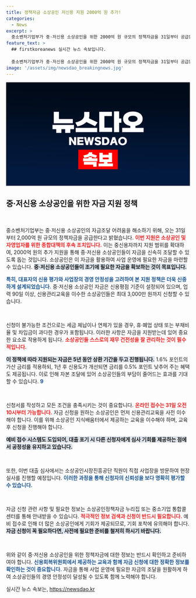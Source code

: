 ```yaml
---
title: 정책자금 소상공인 저신용 지원 2000억 원 추가!
categories:
  - News
excerpt: >
  중소벤처기업부가 중·저신용 소상공인을 위한 2000억 원 규모의 정책자금을 31일부터 공급합니다. 최대 3000만 원 지원, 신용도 개선 시 금리 인하 혜택까지! 소상공인 지원의 새로운 기회를 놓치지 마세요!
feature_text: >
  ## firstkoreanews 실시간 뉴스 속보입니다.

  중소벤처기업부가 중·저신용 소상공인을 위한 2000억 원 규모의 정책자금을 31일부터 공급합니다. 최대 3000만 원 지원, 신용도 개선 시 금리 인하 혜택까지! 소상공인 지원의 새로운 기회를 놓치지 마세요!
image: '/assets/img/newsdao_breakingnews.jpg'
---
```


<p><img src="/assets/img/newsdao_breakingnews.jpg" alt="firstkoreanews 속보" /></p>

<h2 data-ke-size="size26">중·저신용 소상공인을 위한 자금 지원 정책</h2>

<p data-ke-size="size16">&nbsp;</p>

<p>중소벤처기업부는 중·저신용 소상공인의 자금조달 어려움을 해소하기 위해, 오는 31일부터 2,000억 원 규모의 정책자금을 공급한다고 밝혔습니다. <b><span style="color: #ee2323;">이번 지원은 소상공인 및 자영업자를 위한 종합대책의 후속 조치입니다.</span></b> 이는 중신용자까지 지원 범위를 확대하여, 2000억 원의 추가 지원을 통해 중·저신용 소상공인들이 자금을 신속히 조달할 수 있도록 돕는 것입니다. 소상공인은 이 자금을 활용하여 사업 운영에 필요한 자금을 마련할 수 있습니다. <b><span style="background-color: #21538527;">중·저신용 소상공인들이 조기에 필요한 자금을 확보하는 것이 목표입니다.</span></b> </p>

<p><b><span style="color: #1a5490;">특히, 대표자의 신용 평가와 사업장의 경영 안정성을 고려하여 본 지원 정책은 더욱 신중하게 설계되었습니다.</span></b> 중·저신용 소상공인 자금은 신용평점 기준이 설정되어 있으며, 업력 90일 이상, 신용관리교육을 이수한 소상공인들은 최대 3,000만 원까지 신청할 수 있습니다. </p>

<p data-ke-size="size16">&nbsp;</p>

<p>신청이 불가능한 조건으로는 세금 체납이나 연체가 있을 경우, 휴·폐업 상태 또는 부채비율 및 차입금이 과다한 경우가 포함됩니다. 이러한 사항은 자금을 지원받는데 있어 중요한 요소로 작용하게 됩니다. <b><span style="color: #ee2323;">소상공인들 스스로의 재무 건전성을 잘 관리하는 것이 필수적입니다.</span></b></p>

<p><b><span style="background-color: #21538527;">이 정책에 따라 지원되는 자금은 5년 동안 상환 기간을 두고 진행됩니다.</span></b> 1.6% 포인트의 가산 금리를 적용하되, 1년 후 신용도가 개선되면 금리를 0.5% 포인트 낮추어 주는 혜택도 제공됩니다. 이로 인해 자본 조달에 있어 소상공인들의 부담이 줄어드는 효과를 기대할 수 있습니다. <b><span style="color: #1a5490;">9</span></b> </p>

<p data-ke-size="size16">&nbsp;</p>

<p>신청서를 작성하고 모든 조건을 충족시키는 것이 중요합니다. <b><span style="color: #ee2323;">온라인 접수는 31일 오전 10시부터 가능합니다.</span></b> 자금 신청을 원하는 소상공인은 먼저 신용관리교육을 사전 이수해야 합니다. 이를 위해 소상공인 지식배움터에서 제공하는 교육을 이수해야 하며, 교육 후 신청을 진행해야 합니다. </p>

<p><b><span style="background-color: #21538527;">예비 접수 시스템도 도입되어, 대출 포기 시 다른 신청자에게 심사 기회를 제공하는 점에서 공정성을 유지하고 있습니다.</span></b> </p>

<p data-ke-size="size16">&nbsp;</p>

<p>또한, 이번 대출 심사에서는 소상공인시장진흥공단 직원이 직접 사업장을 방문하여 현장 실사를 진행할 예정입니다. <b><span style="color: #1a5490;">이러한 과정을 통해 신청자의 신뢰성을 보다 명확히 평가할 수 있습니다.</span></b></p>

<p data-ke-size="size16">&nbsp;</p>

<p>자금 신청 관련 사항 및 필요한 정보는 소상공인정책자금 누리집 또는 중소기업 통합콜센터를 통해 안내받을 수 있습니다. <b><span style="color: #ee2323;">적극적인 정보 검색과 신청이 반드시 필요합니다.</span></b> 예비 접수로 인해 더 많은 소상공인에게 기회가 제공되므로, 기회 포착에 유의해야 합니다. <b><span style="background-color: #21538527;">자금 신청이 꼭 필요하다면, 사전에 필요한 준비를 철저히 하시기 바랍니다.</span></b></p>

<p data-ke-size="size16">&nbsp;</p>

<p>위와 같이 중·저신용 소상공인을 위한 정책자금에 대한 정보는 반드시 확인하고 준비하여야 합니다. <b><span style="color: #1a5490;">신용회복위원회에서 제공하는 교육과 함께 자금 신청에 대한 정확한 정보를 확인하는 것이 중요합니다.</span></b> 자금을 통해 사업 운영에 필요한 자금의 조달을 원활하게 하여 소상공인들의 경영 안정성이 달성될 수 있도록 함께 노력해야 합니다.</p>
실시간 뉴스 속보는, <a href="https://newsdao.kr" rel="dofollow">https://newsdao.kr</a>


